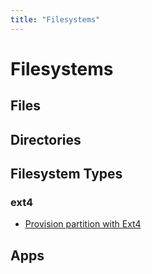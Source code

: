 ```yaml
---
title: "Filesystems"
---
```

# Filesystems

## Files

## Directories

## Filesystem Types

### ext4

- [Provision partition with Ext4](./ext4.md)

## Apps
